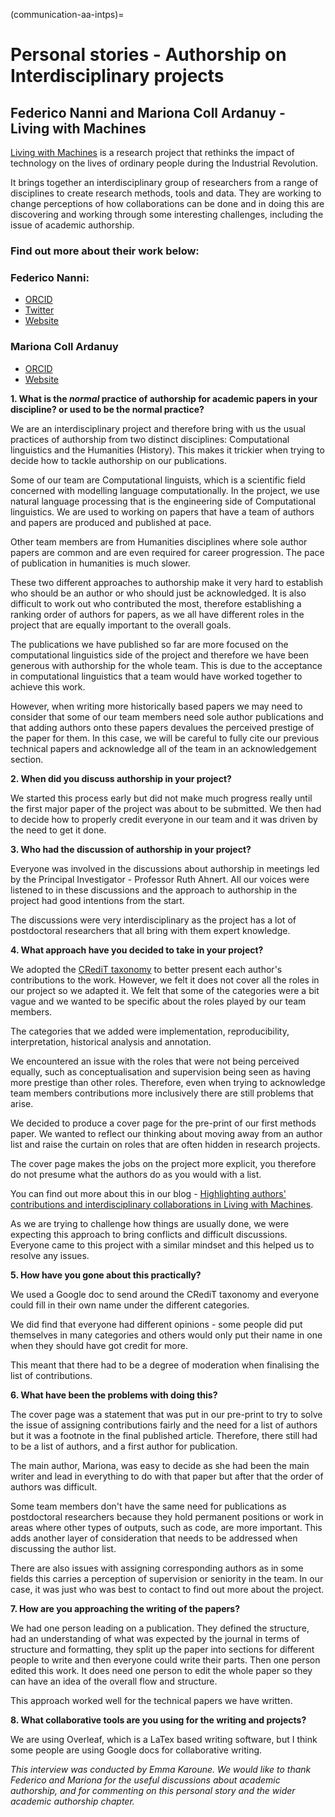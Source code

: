 (communication-aa-intps)=
# Personal stories - Authorship on Interdisciplinary projects

## Federico Nanni and Mariona Coll Ardanuy - Living with Machines

[Living with Machines](https://livingwithmachines.ac.uk/) is a research project that rethinks the impact of technology on the lives of ordinary people during the Industrial Revolution.

It brings together an interdisciplinary group of researchers from a range of disciplines to create research methods, tools and data. They are working to change perceptions of how collaborations can be done and in doing this are discovering and working through some interesting challenges, including the issue of academic authorship. 

### Find out more about their work below:

### Federico Nanni:
* [ORCID](https://orcid.org/0000-0003-2484-4331) 
* [Twitter](https://twitter.com/f_nanni)
* [Website](https://github.com/fedenanni)

### Mariona Coll Ardanuy
* [ORCID](http://orcid.org/0000-0001-8455-7196) 
* [Website](https://github.com/mcollardanuy)

**1. What is the *normal* practice of authorship for academic papers in your discipline? or used to be the normal practice?**

We are an interdisciplinary project and therefore bring with us the usual practices of authorship from two distinct disciplines: Computational linguistics and the Humanities (History). This makes it trickier when trying to decide how to tackle authorship on our publications. 

Some of our team are Computational linguists, which is a scientific field concerned with modelling language computationally. In the project, we use natural language processing that is the engineering side of Computational linguistics. We are used to working on papers that have a team of authors and papers are produced and published at pace. 

Other team members are from Humanities disciplines where sole author papers are common and are even required for career progression. The pace of publication in humanities is much slower. 

These two different approaches to authorship make it very hard to establish who should be an author or who should just be acknowledged. It is also difficult to work out who contributed the most, therefore establishing a ranking order of authors for papers, as we all have different roles in the project that are equally important to the overall goals. 

The publications we have published so far are more focused on the computational linguistics side of the project and therefore we have been generous with authorship for the whole team. This is due to the acceptance in computational linguistics that a team would have worked together to achieve this work. 

However, when writing more historically based papers we may need to consider that some of our team members need sole author publications and that adding authors onto these papers devalues the perceived prestige of the paper for them. In this case, we will be careful to fully cite our previous technical papers and acknowledge all of the team in an acknowledgement section.  


**2. When did you discuss authorship in your project?**

We started this process early but did not make much progress really until the first major paper of the project was about to be submitted. We then had to decide how to properly credit everyone in our team and it was driven by the need to get it done.

**3. Who had the discussion of authorship in your project?**

Everyone was involved in the discussions about authorship in meetings led by the Principal Investigator - Professor Ruth Ahnert. All our voices were listened to in these discussions and the approach to authorship in the project had good intentions from the start.

The discussions were very interdisciplinary as the project has a lot of postdoctoral researchers that all bring with them expert knowledge. 

**4. What approach have you decided to take in your project?**

We adopted the [CRediT taxonomy](https://casrai.org/credit/) to better present each author's contributions to the work. However, we felt it does not cover all the roles in our project so we adapted it. We felt that some of the categories were a bit vague and we wanted to be specific about the roles played by our team members. 

The categories that we added were implementation, reproducibility, interpretation, historical analysis and annotation. 

We encountered an issue with the roles that were not being perceived equally, such as conceptualisation and supervision being seen as having more prestige than other roles. Therefore, even when trying to acknowledge team members contributions more inclusively there are still problems that arise. 

We decided to produce a cover page for the pre-print of our first methods paper. We wanted to reflect our thinking about moving away from an author list and raise the curtain on roles that are often hidden in research projects. 

The cover page makes the jobs on the project more explicit, you therefore do not presume what the authors do as you would with a list. 

You can find out more about this in our blog - [Highlighting authors' contributions and interdisciplinary collaborations in Living with Machines](https://livingwithmachines.ac.uk/highlighting-authors-contributions-and-interdisciplinary-collaborations-in-living-with-machines/).

As we are trying to challenge how things are usually done, we were expecting this approach to bring conflicts and difficult discussions. Everyone came to this project with a similar mindset and this helped us to resolve any issues. 

**5. How have you gone about this practically?**

We used a Google doc to send around the CRediT taxonomy and everyone could fill in their own name under the different categories. 

We did find that everyone had different opinions - some people did put themselves in many categories and others would only put their name in one when they should have got credit for more. 

This meant that there had to be a degree of moderation when finalising the list of contributions.

**6. What have been the problems with doing this?**

The cover page was a statement that was put in our pre-print to try to solve the issue of assigning contributions fairly and the need for a list of authors but it was a footnote in the final published article. Therefore, there still had to be a list of authors, and a first author for publication. 

The main author, Mariona, was easy to decide as she had been the main writer and lead in everything to do with that paper but after that the order of authors was difficult. 

Some team members don't have the same need for publications as postdoctoral researchers because they hold permanent positions or work in areas where other types of outputs, such as code, are more important. This adds another layer of consideration that needs to be addressed when discussing the author list. 

There are also issues with assigning corresponding authors as in some fields this carries a perception of supervision or seniority in the team. In our case, it was just who was best to contact to find out more about the project. 

**7. How are you approaching the writing of the papers?** 
    
We had one person leading on a publication. They defined the structure, had an understanding of what was expected by the journal in terms of structure and formatting, they split up the paper into sections for different people to write and then everyone could write their parts. Then one person edited this work. It does need one person to edit the whole paper so they can have an idea of the overall flow and structure. 

This approach worked well for the technical papers we have written.

**8. What collaborative tools are you using for the writing and projects?**

We are using Overleaf, which is a LaTex based writing software, but I think some people are using Google docs for collaborative writing. 

*This interview was conducted by Emma Karoune. We would like to thank Federico and Mariona for the useful discussions about academic authorship, and for commenting on this personal story and the wider academic authorship chapter.*
